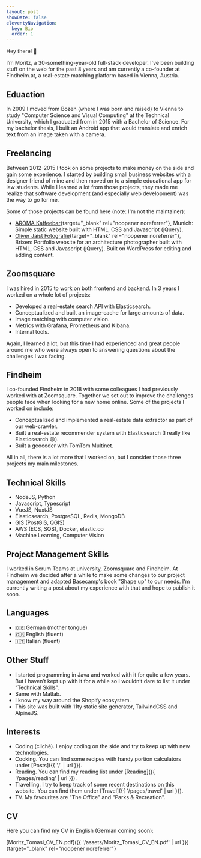 ```yaml
---
layout: post
showDate: false
eleventyNavigation:
  key: Bio
  order: 1
---
```


Hey there! 👋

I’m Moritz, a 30-something-year-old full-stack developer. I've been building stuff on the web for the past 8 years and am currently a co-founder at Findheim.at, a real-estate matching platform based in Vienna, Austria.

## Eduaction

In 2009 I moved from Bozen (where I was born and raised) to Vienna to study "Computer Science and Visual Computing" at the Technical University, which I graduated from in 2015 with a Bachelor of Science. For my bachelor thesis, I built an Android app that would translate and enrich text from an image taken with a camera.

## Freelancing

Between 2012-2015 I took on some projects to make money on the side and gain some experience. I started by building small business websites with a designer friend of mine and then moved on to a simple educational app for law students. While I learned a lot from those projects, they made me realize that software development (and especially web development) was the way to go for me.

Some of those projects can be found here (note: I'm not the maintainer):

- [AROMA Kaffeebar](http://www.aromakaffeebar.com/){target="\_blank" rel="noopener noreferrer"}, Munich: Simple static website built with HTML, CSS and Javascript (jQuery).
- [Oliver Jaist Fotografie](http://www.oliverjaist.com/){target="\_blank" rel="noopener noreferrer"}, Brixen: Portfolio website for an architecture photographer built with HTML, CSS and Javascript (jQuery). Built on WordPress for editing and adding content.

## Zoomsquare

I was hired in 2015 to work on both frontend and backend. In 3 years I worked on a whole lot of projects:

- Developed a real-estate search API with Elasticsearch.
- Conceptualized and built an image-cache for large amounts of data.
- Image matching with computer vision.
- Metrics with Grafana, Prometheus and Kibana.
- Internal tools.

Again, I learned a lot, but this time I had experienced and great people around me who were always open to answering questions about the challenges I was facing.

## Findheim

I co-founded Findheim in 2018 with some colleagues I had previously worked with at Zoomsquare. Together we set out to improve the challenges people face when looking for a new home online. Some of the projects I worked on include:

- Conceptualized and implemented a real-estate data extractor as part of our web-crawler.
- Built a real-estate recommender system with Elasticsearch (I really like Elasticsearch 😄).
- Built a geocoder with TomTom Multinet.

All in all, there is a lot more that I worked on, but I consider those three projects my main milestones.

## Technical Skills

- NodeJS, Python
- Javascript, Typescript
- VueJS, NuxtJS
- Elasticsearch, PostgreSQL, Redis, MongoDB
- GIS (PostGIS, QGIS)
- AWS (ECS, SQS), Docker, elastic.co
- Machine Learning, Computer Vision

## Project Management Skills

I worked in Scrum Teams at university, Zoomsquare and Findheim. At Findheim we decided after a while to make some changes to our project management and adapted Basecamp's book "Shape up" to our needs. I'm currently writing a post about my experience with that and hope to publish it soon.

## Languages

- 🇩🇪 German (mother tongue)
- 🇬🇧 English (fluent)
- 🇮🇹 Italian (fluent)

## Other Stuff

- I started programming in Java and worked with it for quite a few years. But I haven’t kept up with it for a while so I wouldn’t dare to list it under “Technical Skills”.
- Same with Matlab.
- I know my way around the Shopify ecosystem.
- This site was built with 11ty static site generator, TailwindCSS and AlpineJS.

## Interests

- Coding (cliché). I enjoy coding on the side and try to keep up with new technologies.
- Cooking. You can find some recipes with handy portion calculators under [Posts]({{ '/' | url }}).
- Reading. You can find my reading list under [Reading]({{ '/pages/reading' | url }}).
- Travelling. I try to keep track of some recent destinations on this website. You can find them under [Travel]({{ '/pages/travel' | url }}).
- TV. My favourites are "The Office" and "Parks & Recreation".

## CV

Here you can find my CV in English (German coming soon):

[Moritz_Tomasi_CV_EN.pdf]({{ '/assets/Moritz_Tomasi_CV_EN.pdf' | url }}){target="\_blank" rel="noopener noreferrer"}

<!-- [Moritz_Tomasi_CV_DE.pdf]({{ '/assets/Moritz_Tomasi_CV_DE.pdf' | url }}){target="\_blank" rel="noopener noreferrer"} -->
